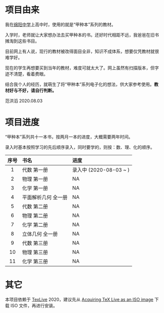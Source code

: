 # 项目由来

我在[绵阳中学](http://www.scmyzx.com.cn)上高中时，使用的就是“甲种本”系列的教材。

入学时，老师就让大家想办法去买甲种本的书。还好时代相距不远，我爸爸在旧书摊淘到这些书目。

目前网上有人说，现行的教材被改得面目全非，知识不成体系，想要仅凭教材就很难学好。

现在的学生再想要买到当年的教材，难度可就太大了。网上虽然有扫描版本，但字迹不清楚，看着费眼。

结合我个人的经历，就萌生了将“甲种本”系列电子化的想法，供大家参考使用。**教材好与不好，请自行判断。**

范洪滔 2020.08.03

# 项目进度

“甲种本”系列共十一本书，按两月一本的进度，大概需要两年时间。

录入时基本按照学习的先后顺序录入，同时要学的，则按：数、理、化的顺序。

| 序号 | 书名 | 进度 |
|:--:|:--|:--|
| 1 | 代数 第一册 | 录入中 (2020-08-03 ~ ) |
| 2 | 物理 第一册 | NA |
| 3 | 化学 第一册 | NA |
| 4 | 平面解析几何 全一册 | NA |
| 5 | 代数 第二册 | NA |
| 6 | 物理 第二册 | NA |
| 7 | 化学 第二册 | NA |
| 8 | 立体几何 全一册 | NA |
| 9 | 代数 第三册 | NA |
| 10 | 物理 第三册 | NA |
| 11 | 化学 第三册 | NA |

# 其它

本项目依赖于 [TexLive](http://tug.org/texlive/) 2020，建议先从 [Acquiring TeX Live as an ISO image](http://tug.org/texlive/acquire-iso.html) 下载 ISO 文件，再进行安装。
